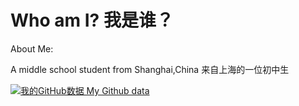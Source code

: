 # Who am I? 我是谁？

About Me:

A middle school student from Shanghai,China 来自上海的一位初中生

[![我的GitHub数据 My Github data](https://github-readme-stats.vercel.app/api?username=akchiji888)]()
